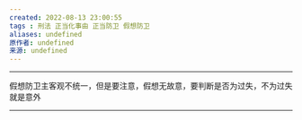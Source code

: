 ```yaml
---
created: 2022-08-13 23:00:55
tags : 刑法 正当化事由 正当防卫 假想防卫
aliases: undefined
原作者: undefined
来源: undefined
---
```

---
假想防卫主客观不统一，但是要注意，假想无故意，要判断是否为过失，不为过失就是意外

---

